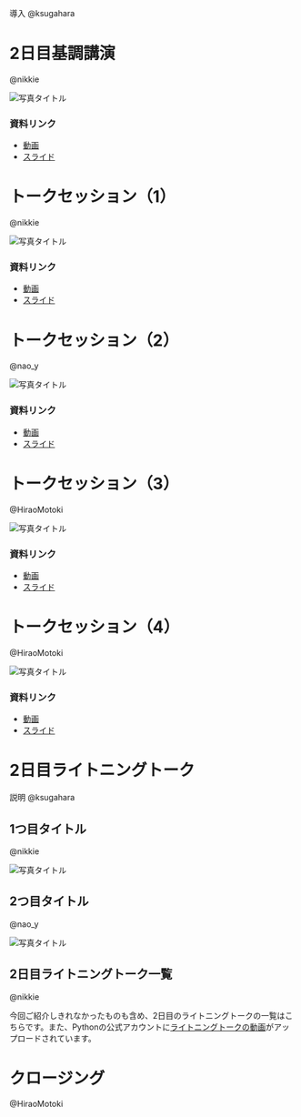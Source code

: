 
導入
@ksugahara

# 2日目基調講演

@nikkie

![写真タイトル](./_static/hogehuga.jpg)

### 資料リンク

* [動画]()
* [スライド]()

# トークセッション（1）

@nikkie

![写真タイトル](./_static/hogehuga.jpg)

### 資料リンク

* [動画]()
* [スライド]()

# トークセッション（2）

@nao_y

![写真タイトル](./_static/hogehuga.jpg)

### 資料リンク

* [動画]()
* [スライド]()

# トークセッション（3）

@HiraoMotoki

![写真タイトル](./_static/hogehuga.jpg)

### 資料リンク

* [動画]()
* [スライド]()


# トークセッション（4）

@HiraoMotoki

![写真タイトル](./_static/hogehuga.jpg)

### 資料リンク

* [動画]()
* [スライド]()

# 2日目ライトニングトーク

説明 @ksugahara

## 1つ目タイトル

@nikkie

![写真タイトル](./_static/hogehuga.jpg)


## 2つ目タイトル

@nao_y

![写真タイトル](./_static/hogehuga.jpg)

## 2日目ライトニングトーク一覧

@nikkie

今回ご紹介しきれなかったものも含め、2日目のライトニングトークの一覧はこちらです。また、Pythonの公式アカウントに[ライトニングトークの動画]()がアップロードされています。

# クロージング

@HiraoMotoki

